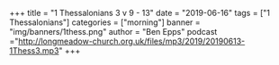 +++
title = "1 Thessalonians 3 v 9 - 13"
date = "2019-06-16"
tags = ["1 Thessalonians"]
categories = ["morning"]
banner = "img/banners/1thess.png"
author = "Ben Epps"
podcast ="http://longmeadow-church.org.uk/files/mp3/2019/20190613-1Thess3.mp3"
+++
